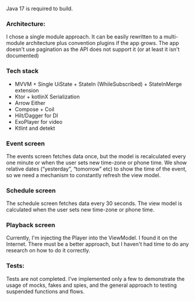 Java 17 is required to build.

### Architecture:
I chose a single module approach. It can be easily rewritten to a multi-module architecture plus convention plugins if the app grows.
The app doesn't use pagination as the API does not support it (or at least it isn't documented)

### Tech stack
- MVVM + Single UiState + StateIn (WhileSubscribed) + StateInMerge extension
- Ktor + kotlinX Serialization
- Arrow Either
- Compose + Coil
- Hilt/Dagger for DI
- ExoPlayer for video
- Ktlint and detekt

### Event screen
The events screen fetches data once, but the model is recalculated every one minute or when the user sets new time-zone or phone time. We show relative dates (“yesterday”, “tomorrow” etc) to show the time of the event, so we need a mechanism to constantly refresh the view model.

### Schedule screen
The schedule screen fetches data every 30 seconds. The view model is calculated when the user sets new time-zone or phone time.

### Playback screen
Currently, I'm injecting the Player into the ViewModel. I found it on the Internet. There must be a better approach, but I haven't had time to do any research on how to do it correctly.

### Tests:
Tests are not completed. I've implemented only a few to demonstrate the usage of mocks, fakes and spies, and the general approach to testing suspended functions and flows.
